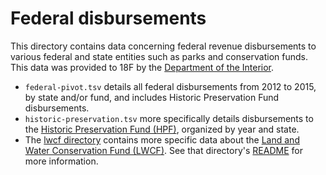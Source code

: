 # Federal disbursements

This directory contains data concerning federal revenue disbursements
to various federal and state entities such as parks and conservation funds.
This data was provided to 18F by the [Department of the Interior][DOI].

* `federal-pivot.tsv` details all federal disbursements from 2012 to 2015,
  by state and/or fund, and includes Historic Preservation Fund disbursements.
* `historic-preservation.tsv` more specifically details disbursements to
  the [Historic Preservation Fund (HPF)][HPF], organized by year and state.
* The [lwcf directory](lwcf/) contains more specific data about the
  [Land and Water Conservation Fund (LWCF)][LWCF]. See that directory's
  [README](lwcf/#readme) for more information.


[HPF]: http://ncshpo.org/issues/historic-preservation-fund/
[DOI]: https://www.doi.gov/
[ONRR]: https://www.onrr.gov/
[LWCF]: https://www.nps.gov/subjects/lwcf/index.htm
